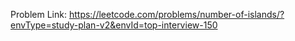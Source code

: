 Problem Link: https://leetcode.com/problems/number-of-islands/?envType=study-plan-v2&envId=top-interview-150

```

```
